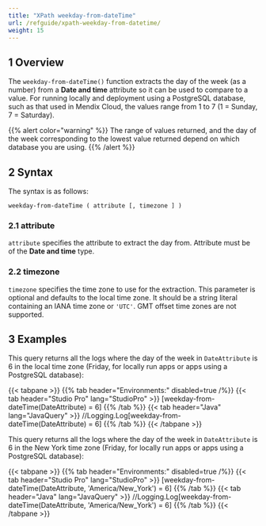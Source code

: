 ```yaml
---
title: "XPath weekday-from-dateTime"
url: /refguide/xpath-weekday-from-datetime/
weight: 15
---
```


## 1 Overview

The `weekday-from-dateTime()` function extracts the day of the week (as a number) from a **Date and time** attribute so it can be used to compare to a value. For running locally and deployment using a PostgreSQL database, such as that used in Mendix Cloud, the values range from 1 to 7 (1 = Sunday, 7 = Saturday).

{{% alert color="warning" %}}
The range of values returned, and the day of the week corresponding to the lowest value returned depend on which database you are using.
{{% /alert %}}

## 2 Syntax

The syntax is as follows:

```
weekday-from-dateTime ( attribute [, timezone ] )
```

### 2.1 attribute

`attribute` specifies the attribute to extract the day from. Attribute must be of the **Date and time** type.

### 2.2 timezone

`timezone` specifies the time zone to use for the extraction. This parameter is optional and defaults to the local time zone. It should be a string literal containing an IANA time zone or `'UTC'`. GMT offset time zones are not supported.

## 3 Examples

This query returns all the logs where the day of the week in `DateAttribute` is 6 in the local time zone (Friday, for locally run apps or apps using a PostgreSQL database):

{{< tabpane >}}
  {{% tab header="Environments:" disabled=true /%}}
  {{< tab header="Studio Pro" lang="StudioPro" >}}
    [weekday-from-dateTime(DateAttribute) = 6]
    {{% /tab %}}
  {{< tab header="Java" lang="JavaQuery" >}}
     //Logging.Log[weekday-from-dateTime(DateAttribute) = 6]
    {{% /tab %}}
{{< /tabpane >}}

This query returns all the logs where the day of the week in `DateAttribute` is 6 in the New York time zone (Friday, for locally run apps or apps using a PostgreSQL database):

{{< tabpane >}}
  {{% tab header="Environments:" disabled=true /%}}
  {{< tab header="Studio Pro" lang="StudioPro" >}}
    [weekday-from-dateTime(DateAttribute, 'America/New_York') = 6]
    {{% /tab %}}
  {{< tab header="Java" lang="JavaQuery" >}}
     //Logging.Log[weekday-from-dateTime(DateAttribute, 'America/New_York') = 6]
    {{% /tab %}}
{{< /tabpane >}}
